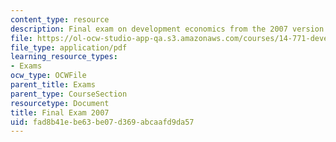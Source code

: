 ```yaml
---
content_type: resource
description: Final exam on development economics from the 2007 version of the course.
file: https://ol-ocw-studio-app-qa.s3.amazonaws.com/courses/14-771-development-economics-microeconomic-issues-and-policy-models-fall-2008/fad8b41ebe63be07d369abcaafd9da57_2007final.pdf
file_type: application/pdf
learning_resource_types:
- Exams
ocw_type: OCWFile
parent_title: Exams
parent_type: CourseSection
resourcetype: Document
title: Final Exam 2007
uid: fad8b41e-be63-be07-d369-abcaafd9da57
---
```


